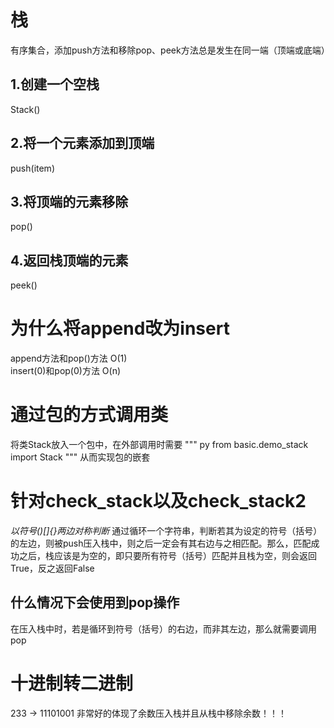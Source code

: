 栈
===
有序集合，添加push方法和移除pop、peek方法总是发生在同一端（顶端或底端）

1.创建一个空栈
-------------
Stack()

2.将一个元素添加到顶端
-------------------
push(item)

3.将顶端的元素移除
----------------
pop()

4.返回栈顶端的元素 
----------------
peek()

为什么将append改为insert
======================
append方法和pop()方法   O(1)    
insert(0)和pop(0)方法   O(n)

通过包的方式调用类
===============
将类Stack放入一个包中，在外部调用时需要
""" py
from basic.demo_stack import Stack
"""
从而实现包的嵌套

针对check_stack以及check_stack2
==============================
*以符号()[]{}两边对称判断*
通过循环一个字符串，判断若其为设定的符号（括号）的左边，则被push压入栈中，则之后一定会有其右边与之相匹配。那么，匹配成功之后，栈应该是为空的，即只要所有符号（括号）匹配并且栈为空，则会返回True，反之返回False

什么情况下会使用到pop操作
----------------------
在压入栈中时，若是循环到符号（括号）的右边，而非其左边，那么就需要调用pop

十进制转二进制
============
233 -> 11101001
非常好的体现了余数压入栈并且从栈中移除余数！！！